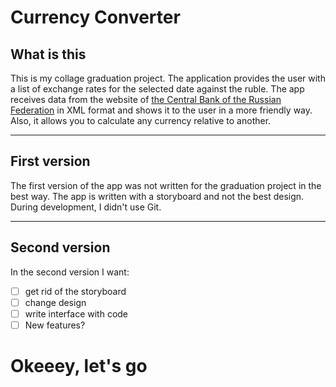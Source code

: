 # Currency Converter

## What is this
This is my collage graduation project.
The application provides the user with a list of exchange rates for the selected date against the ruble.
The app receives data from the website of [the Central Bank of the Russian Federation](https://www.cbr.ru) in XML format and shows it to the user in a more friendly way.
Also, it allows you to calculate any currency relative to another.
___

## First version

The first version of the app was not written for the graduation project in the best way. 
The app is written with a storyboard and not the best design. During development, I didn't use Git.

___
## Second version

In the second version I want:
- [ ] get rid of the storyboard
- [ ] change design
- [ ] write interface with code
- [ ] New features?

# Okeeey, let's go